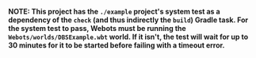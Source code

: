 **NOTE: This project has the `./example` project's system test as a dependency of the `check` (and
thus indirectly the `build`) Gradle task. For the system test to pass, Webots must be running the
`Webots/worlds/DBSExample.wbt` world. If it isn't, the test will wait for up to 30 minutes for it to
be started before failing with a timeout error.**
